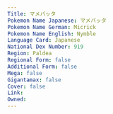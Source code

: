 ```yaml
---
﻿Title: マメバッタ
Pokemon Name Japanese: マメバッタ
Pokemon Name German: Micrick
Pokemon Name English: Nymble
Language Card: Japanese
National Dex Number: 919
Region: Paldea
Regional Form: false
Additional Form: false
Mega: false
Gigantamax: false
Cover: false
Link: 
Owned: 
---
```

